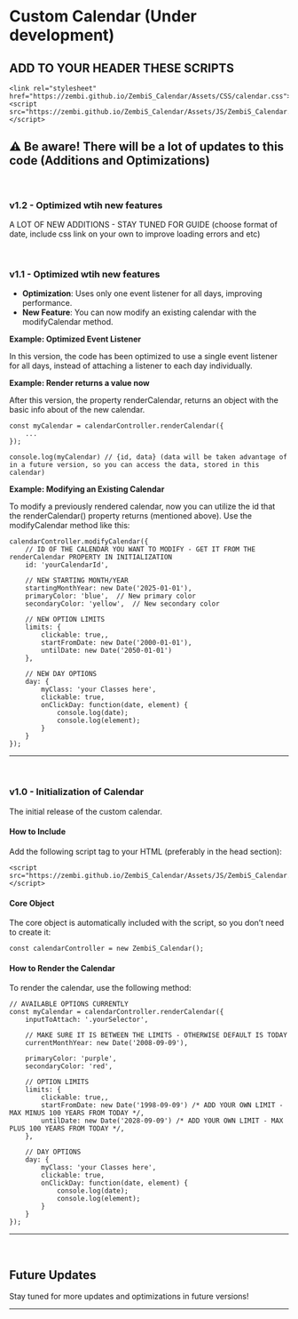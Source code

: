 # Custom Calendar (Under development)

## ADD TO YOUR HEADER THESE SCRIPTS
```
<link rel="stylesheet" href="https://zembi.github.io/ZembiS_Calendar/Assets/CSS/calendar.css">
<script src="https://zembi.github.io/ZembiS_Calendar/Assets/JS/ZembiS_Calendar.js"></script>
```

## ⚠️ Be aware! There will be a lot of updates to this code (Additions and Optimizations)

<br>

### v1.2 - Optimized wtih new features

A LOT OF NEW ADDITIONS - STAY TUNED FOR GUIDE (choose format of date, include css link on your own to improve loading errors and etc)

<br>

### v1.1 - Optimized wtih new features
<ul>
    <li><strong>Optimization</strong>: Uses only one event listener for all days, improving performance.</li>
    <li><strong>New Feature</strong>: You can now modify an existing calendar with the modifyCalendar method.</li>
</ul>

<strong>Example: Optimized Event Listener</strong>

In this version, the code has been optimized to use a single event listener for all days, instead of attaching a listener to each day individually.

<strong>Example: Render returns a value now</strong>

After this version, the property renderCalendar, returns an object with the basic info about of the new calendar.

```
const myCalendar = calendarController.renderCalendar({
    ...
});

console.log(myCalendar) // {id, data} (data will be taken advantage of in a future version, so you can access the data, stored in this calendar)

```

<strong>Example: Modifying an Existing Calendar</strong>

To modify a previously rendered calendar, now you can utilize the id that the renderCalendar() property returns (mentioned above). Use the modifyCalendar method like this:

```
calendarController.modifyCalendar({
    // ID OF THE CALENDAR YOU WANT TO MODIFY - GET IT FROM THE renderCalendar PROPERTY IN INITIALIZATION
    id: 'yourCalendarId',

    // NEW STARTING MONTH/YEAR
    startingMonthYear: new Date('2025-01-01'),
    primaryColor: 'blue',  // New primary color
    secondaryColor: 'yellow',  // New secondary color

    // NEW OPTION LIMITS
    limits: {
        clickable: true,,
        startFromDate: new Date('2000-01-01'),
        untilDate: new Date('2050-01-01')
    },

    // NEW DAY OPTIONS 
    day: {
        myClass: 'your Classes here',
        clickable: true,
        onClickDay: function(date, element) {
            console.log(date);
            console.log(element);
        }
    }
});
```

<hr>
<br>

### v1.0 - Initialization of Calendar

The initial release of the custom calendar.

#### How to Include

Add the following script tag to your HTML (preferably in the head section):

```
<script src="https://zembi.github.io/ZembiS_Calendar/Assets/JS/ZembiS_Calendar.js"></script>
```

#### Core Object

The core object is automatically included with the script, so you don’t need to create it:

```
const calendarController = new ZembiS_Calendar();
```

#### How to Render the Calendar

To render the calendar, use the following method:

```
// AVAILABLE OPTIONS CURRENTLY
const myCalendar = calendarController.renderCalendar({
    inputToAttach: '.yourSelector',

    // MAKE SURE IT IS BETWEEN THE LIMITS - OTHERWISE DEFAULT IS TODAY
    currentMonthYear: new Date('2008-09-09'),

    primaryColor: 'purple',
    secondaryColor: 'red',

    // OPTION LIMITS
    limits: {
        clickable: true,,
        startFromDate: new Date('1998-09-09') /* ADD YOUR OWN LIMIT - MAX MINUS 100 YEARS FROM TODAY */,
        untilDate: new Date('2028-09-09') /* ADD YOUR OWN LIMIT - MAX PLUS 100 YEARS FROM TODAY */,
    },

    // DAY OPTIONS
    day: {
        myClass: 'your Classes here',
        clickable: true,
        onClickDay: function(date, element) {
            console.log(date);
            console.log(element);
        }
    }
});
```

<hr>
<br>

## Future Updates

Stay tuned for more updates and optimizations in future versions!

<hr>
<br>
